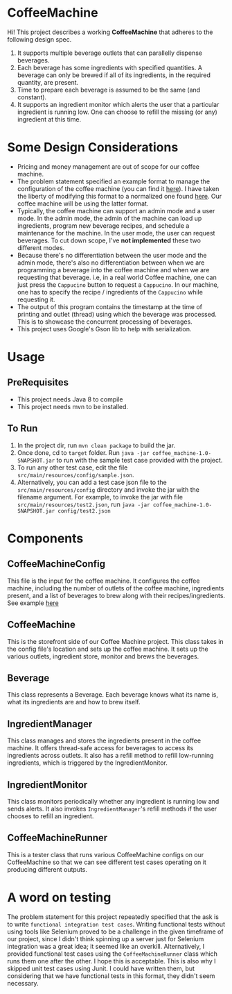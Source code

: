 # CoffeeMachine

Hi! This project describes a working **CoffeeMachine** that adheres to the following design spec. 

1. It supports multiple beverage outlets that can parallelly dispense beverages.
2. Each beverage has some ingredients with specified quantities. A beverage can only be brewed if all of its ingredients, in the required quantity, are present.
3. Time to prepare each beverage is assumed to be the same (and constant).
4. It supports an ingredient monitor which alerts the user that a particular ingredient is running low. One can choose to refill the missing (or any) ingredient at this time.

# Some Design Considerations

* Pricing and money management are out of scope for our coffee machine. 
* The problem statement specified an example format to manage the configuration of the coffee machine (you can find it [here](https://www.npoint.io/docs/e8cd5a9bbd1331de326a)). I have taken the liberty of modifying this format to a normalized one found [here](https://www.npoint.io/docs/32d9bb0c18571c90b485).  Our coffee machine will be using the latter format. 
* Typically, the coffee machine can support an admin mode and a user mode. In the admin mode, the admin of the machine can load up ingredients, program new beverage recipes, and schedule a maintenance for the machine. In the user mode, the user can request beverages. To cut down scope, I've **not implemented** these two different modes. 
* Because there's no differentiation between the user mode and the admin mode, there's also no differentiation between when we are programming a beverage into the coffee machine and when we are requesting that beverage. i.e, in a real world Coffee machine, one can just press the `Cappucino` button to request a `Cappucino`. In our machine, one has to specify the recipe / ingredients of the `Cappucino` while requesting it. 
* The output of this program contains the timestamp at the time of printing and outlet (thread) using which the beverage was processed. This is to showcase the concurrent processing of beverages.
* This project uses Google's Gson lib to help with serialization.

# Usage
## PreRequisites
* This project needs Java 8 to compile
* This project needs mvn to be installed. 

## To Run 
1. In the project dir, run `mvn clean package` to build the jar. 
2. Once done, cd to `target` folder. Run `java -jar coffee_machine-1.0-SNAPSHOT.jar` to run with the sample test case provided with the project. 
3. To run any other test case, edit the file `src/main/resources/config/sample.json`. 
4. Alternatively, you can add a test case json file to the `src/main/resources/config` directory and invoke the jar with the filename argument.  For example, to invoke the jar with file `src/main/resources/test2.json`, run `java -jar coffee_machine-1.0-SNAPSHOT.jar config/test2.json`


# Components
## CoffeeMachineConfig

This file is the input for the coffee machine. It configures the coffee machine, including the number of outlets of the coffee machine, ingredients present, and a list of beverages to brew along with their recipes/ingredients.  See example [here](https://www.npoint.io/docs/32d9bb0c18571c90b485)

## CoffeeMachine
This is the storefront side of our Coffee Machine project. This class takes in the config file's location and sets up the coffee machine. It sets up the various outlets, ingredient store, monitor and brews the beverages.

## Beverage
This class represents a Beverage. Each beverage knows what its name is, what its ingredients are and how to brew itself. 

## IngredientManager
This class manages and stores the ingredients present in the coffee machine. It offers thread-safe access for beverages to access its ingredients across outlets. It also has a refill method to refill low-running ingredients, which is triggered by the IngredientMonitor.

## IngredientMonitor

This class monitors periodically whether any ingredient is running low and sends alerts. It also invokes `IngredientManager`'s refill methods if the user chooses to refill an ingredient.

## CoffeeMachineRunner

This is a tester class that runs various CoffeeMachine configs on our CoffeeMachine so that we can see different test cases operating on it producing different outputs. 

# A word on testing

The problem statement for this project repeatedly specified that the ask is to write `functional integration test cases`. Writing functional tests without using tools like Selenium proved to be a challenge in the given timeframe of our project, since I didn't think spinning up a server just for Selenium integration was a great idea; it seemed like an overkill. Alternatively, I provided functional test cases using the `CoffeeMachineRunner` class which runs them one after the other. I hope this is acceptable. This is also why I skipped unit test cases using Junit. I could have written them, but considering that we have functional tests in this format, they didn't seem necessary. 
